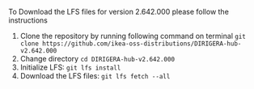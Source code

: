 To Download the LFS files for version 2.642.000 please follow the instructions

1. Clone the repository by running following command on terminal `git clone https://github.com/ikea-oss-distributions/DIRIGERA-hub-v2.642.000`
2. Change directory `cd DIRIGERA-hub-v2.642.000`
3. Initialize LFS: `git lfs install`
4. Download the LFS files: `git lfs fetch --all`

